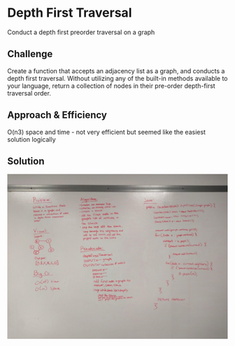 # Depth First Traversal
Conduct a depth first preorder traversal on a graph

## Challenge
Create a function that accepts an adjacency list as a graph, and conducts a depth first traversal. Without utilizing any of the built-in methods available to your language, return a collection of nodes in their pre-order depth-first traversal order.

## Approach & Efficiency
O(n3) space and time - not very efficient but seemed like the easiest solution logically

## Solution
![depth-first](../assets/depth-first.jpg)